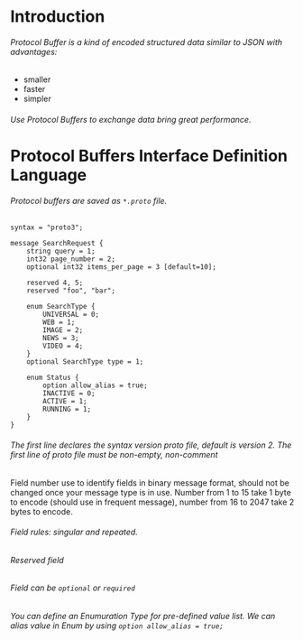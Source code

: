 # Introduction

###### Protocol Buffer is a kind of  encoded structured data similar to JSON with advantages:
- smaller
- faster
- simpler

###### Use Protocol Buffers to exchange data bring great performance.

# Protocol Buffers Interface Definition Language
###### Protocol buffers are saved as `*.proto` file.

```
syntax = "proto3";

message SearchRequest {
    string query = 1;
    int32 page_number = 2;
    optional int32 items_per_page = 3 [default=10];

    reserved 4, 5;
    reserved "foo", "bar";

    enum SearchType {
        UNIVERSAL = 0;
        WEB = 1;
        IMAGE = 2;
        NEWS = 3;
        VIDEO = 4;
    }
    optional SearchType type = 1;

    enum Status {
        option allow_alias = true;
        INACTIVE = 0;
        ACTIVE = 1;
        RUNNING = 1;
    }
}
```

###### The first line declares the syntax version proto file, default is version 2. The first line of proto file must be non-empty, non-comment

Field number use to identify fields in binary message format, should not be changed once your message type is in use. Number from 1 to 15 take 1 byte to encode (should use in frequent message), number from 16 to 2047 take 2 bytes to encode.

###### Field rules: singular and repeated.
###### Reserved field
###### Field can be `optional` or `required`
###### You can define an Enumuration Type for pre-defined value list. We can alias value in Enum by using `option allow_alias = true;`